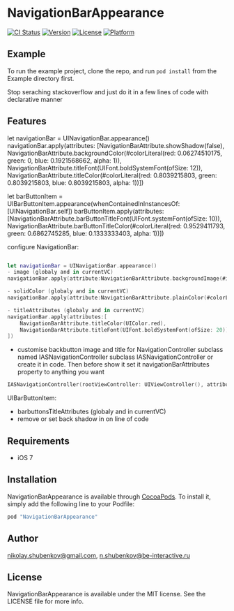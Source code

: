 # NavigationBarAppearance

[![CI Status](http://img.shields.io/travis/nikolay.shubenkov@gmail.com/NavigationBarAppearance.svg?style=flat)](https://travis-ci.org/nikolay.shubenkov@gmail.com/NavigationBarAppearance)
[![Version](https://img.shields.io/cocoapods/v/NavigationBarAppearance.svg?style=flat)](http://cocoapods.org/pods/NavigationBarAppearance)
[![License](https://img.shields.io/cocoapods/l/NavigationBarAppearance.svg?style=flat)](http://cocoapods.org/pods/NavigationBarAppearance)
[![Platform](https://img.shields.io/cocoapods/p/NavigationBarAppearance.svg?style=flat)](http://cocoapods.org/pods/NavigationBarAppearance)

## Example

To run the example project, clone the repo, and run `pod install` from the Example directory first.

Stop seraching stackoverflow and just do it in a few lines of code with declarative manner

## Features

let navigationBar = UINavigationBar.appearance()
navigationBar.apply(attributes: [NavigationBarAttribute.showShadow(false),
NavigationBarAttribute.backgroundColor(#colorLiteral(red: 0.06274510175, green: 0, blue: 0.1921568662, alpha: 1)),
NavigationBarAttribute.titleFont(UIFont.boldSystemFont(ofSize: 12)),
NavigationBarAttribute.titleColor(#colorLiteral(red: 0.8039215803, green: 0.8039215803, blue: 0.8039215803, alpha: 1))])

let barButtonItem = UIBarButtonItem.appearance(whenContainedInInstancesOf: [UINavigationBar.self])
barButtonItem.apply(attributes: [NavigationBarAttribute.barButtonTitleFont(UIFont.systemFont(ofSize: 10)),
NavigationBarAttribute.barButtonTitleColor(#colorLiteral(red: 0.9529411793, green: 0.6862745285, blue: 0.1333333403, alpha: 1))])


configure NavigationBar:

```swift

let navigationBar = UINavigationBar.appearance()
- image (globaly and in currentVC)
navigationBar.apply(attribute:NavigationBarAttribute.backgroundImage(#imageLiteral(resourceName: "NavigationBar")))

- solidColor (globaly and in currentVC)
navigationBar.apply(attribute:NavigationBarAttribute.plainColor(#colorLiteral(red: 0.06274510175, green: 0, blue: 0.1921568662, alpha: 1)))

- titleAttributes (globaly and in currentVC)
navigationBar.apply(attributes:[
    NavigationBarAttribute.titleColor(UIColor.red),
    NavigationBarAttribute.titleFont(UIFont.boldSystemFont(ofSize: 20))
])

```

- customise backbutton image and title for NavigationController subclass named IASNavigationController
  subclass IASNavigationController or create it in code. Then before show it 
  set it navigationBarAttributes property to anything you want


```swift
IASNavigationController(rootViewController: UIViewController(), attributes: [NavigationBarAttribute.backButton(" GoBack", #imageLiteral(resourceName: "BackButton"))])

```


UIBarButtonItem:
- barbuttonsTitleAttributes (globaly and in currentVC)
- remove or set back shadow in on line of code


## Requirements

- iOS 7


## Installation

NavigationBarAppearance is available through [CocoaPods](http://cocoapods.org). To install
it, simply add the following line to your Podfile:

```ruby
pod "NavigationBarAppearance"
```

## Author

nikolay.shubenkov@gmail.com, n.shubenkov@be-interactive.ru

## License

NavigationBarAppearance is available under the MIT license. See the LICENSE file for more info.
